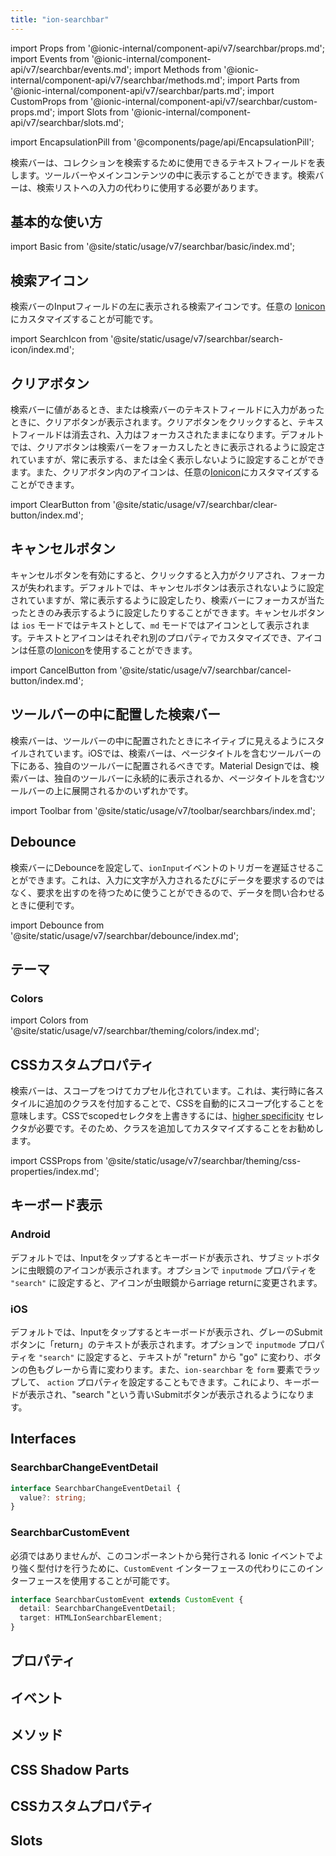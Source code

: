 ```yaml
---
title: "ion-searchbar"
---
```

import Props from '@ionic-internal/component-api/v7/searchbar/props.md';
import Events from '@ionic-internal/component-api/v7/searchbar/events.md';
import Methods from '@ionic-internal/component-api/v7/searchbar/methods.md';
import Parts from '@ionic-internal/component-api/v7/searchbar/parts.md';
import CustomProps from '@ionic-internal/component-api/v7/searchbar/custom-props.md';
import Slots from '@ionic-internal/component-api/v7/searchbar/slots.md';

<head>
  <title>ion-searchbar: Search Bar for Searching a Collection</title>
  <meta name="description" content="Search barsは、コレクションを検索するために使用できるテキストフィールドを表します。AndroidとiOSのキーボード表示で、Ion-Search Barをアイコンとして入力する方法をご紹介します。" />
</head>

import EncapsulationPill from '@components/page/api/EncapsulationPill';

<EncapsulationPill type="scoped" />

検索バーは、コレクションを検索するために使用できるテキストフィールドを表します。ツールバーやメインコンテンツの中に表示することができます。検索バーは、検索リストへの入力の代わりに使用する必要があります。


## 基本的な使い方

import Basic from '@site/static/usage/v7/searchbar/basic/index.md';

<Basic />


## 検索アイコン

検索バーのInputフィールドの左に表示される検索アイコンです。任意の [Ionicon](https://ionic.io/ionicons/) にカスタマイズすることが可能です。

import SearchIcon from '@site/static/usage/v7/searchbar/search-icon/index.md';

<SearchIcon />


## クリアボタン

検索バーに値があるとき、または検索バーのテキストフィールドに入力があったときに、クリアボタンが表示されます。クリアボタンをクリックすると、テキストフィールドは消去され、入力はフォーカスされたままになります。デフォルトでは、クリアボタンは検索バーをフォーカスしたときに表示されるように設定されていますが、常に表示する、または全く表示しないように設定することができます。また、クリアボタン内のアイコンは、任意の[Ionicon](https://ionic.io/ionicons/)にカスタマイズすることができます。

import ClearButton from '@site/static/usage/v7/searchbar/clear-button/index.md';

<ClearButton />


## キャンセルボタン

キャンセルボタンを有効にすると、クリックすると入力がクリアされ、フォーカスが失われます。デフォルトでは、キャンセルボタンは表示されないように設定されていますが、常に表示するように設定したり、検索バーにフォーカスが当たったときのみ表示するように設定したりすることができます。キャンセルボタンは `ios` モードではテキストとして、`md` モードではアイコンとして表示されます。テキストとアイコンはそれぞれ別のプロパティでカスタマイズでき、アイコンは任意の[Ionicon](https://ionic.io/ionicons/)を使用することができます。

import CancelButton from '@site/static/usage/v7/searchbar/cancel-button/index.md';

<CancelButton />


## ツールバーの中に配置した検索バー

検索バーは、ツールバーの中に配置されたときにネイティブに見えるようにスタイルされています。iOSでは、検索バーは、ページタイトルを含むツールバーの下にある、独自のツールバーに配置されるべきです。Material Designでは、検索バーは、独自のツールバーに永続的に表示されるか、ページタイトルを含むツールバーの上に展開されるかのいずれかです。

<!-- Reuse the playground from the Toolbar directory -->
import Toolbar from '@site/static/usage/v7/toolbar/searchbars/index.md';

<Toolbar />


## Debounce

検索バーにDebounceを設定して、`ionInput`イベントのトリガーを遅延させることができます。これは、入力に文字が入力されるたびにデータを要求するのではなく、要求を出すのを待つために使うことができるので、データを問い合わせるときに便利です。

import Debounce from '@site/static/usage/v7/searchbar/debounce/index.md';

<Debounce />


## テーマ

### Colors

import Colors from '@site/static/usage/v7/searchbar/theming/colors/index.md';

<Colors />

## CSSカスタムプロパティ

検索バーは、スコープをつけてカプセル化されています。これは、実行時に各スタイルに追加のクラスを付加することで、CSSを自動的にスコープ化することを意味します。CSSでscopedセレクタを上書きするには、[higher specificity](https://developer.mozilla.org/en-US/docs/Web/CSS/Specificity) セレクタが必要です。そのため、クラスを追加してカスタマイズすることをお勧めします。

import CSSProps from '@site/static/usage/v7/searchbar/theming/css-properties/index.md';

<CSSProps />


## キーボード表示

### Android

デフォルトでは、Inputをタップするとキーボードが表示され、サブミットボタンに虫眼鏡のアイコンが表示されます。オプションで `inputmode` プロパティを `"search"` に設定すると、アイコンが虫眼鏡からarriage returnに変更されます。

### iOS

デフォルトでは、Inputをタップするとキーボードが表示され、グレーのSubmitボタンに「return」のテキストが表示されます。オプションで `inputmode` プロパティを `"search"` に設定すると、テキストが "return" から "go" に変わり、ボタンの色もグレーから青に変わります。また、`ion-searchbar` を `form` 要素でラップして、 `action` プロパティを設定することもできます。これにより、キーボードが表示され、"search "という青いSubmitボタンが表示されるようになります。

## Interfaces

### SearchbarChangeEventDetail

```typescript
interface SearchbarChangeEventDetail {
  value?: string;
}
```

### SearchbarCustomEvent

必須ではありませんが、このコンポーネントから発行される Ionic イベントでより強く型付けを行うために、`CustomEvent` インターフェースの代わりにこのインターフェースを使用することが可能です。

```typescript
interface SearchbarCustomEvent extends CustomEvent {
  detail: SearchbarChangeEventDetail;
  target: HTMLIonSearchbarElement;
}
```


## プロパティ
<Props />

## イベント
<Events />

## メソッド
<Methods />

## CSS Shadow Parts
<Parts />

## CSSカスタムプロパティ
<CustomProps />

## Slots
<Slots />
